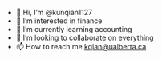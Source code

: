 - 👋 Hi, I’m @kunqian1127
- 👀 I’m interested in finance
- 🌱 I’m currently learning accounting
- 💞️ I’m looking to collaborate on everything
- 📫 How to reach me kqian@ualberta.ca

<!---
kunqian1127/kunqian1127 is a ✨ special ✨ repository because its `README.md` (this file) appears on your GitHub profile.
You can click the Preview link to take a look at your changes.
--->
